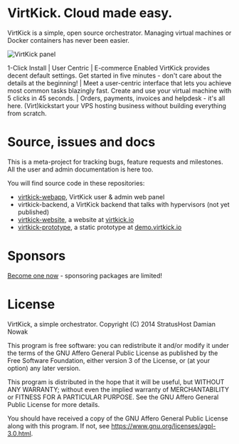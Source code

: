 # VirtKick. Cloud made easy.

VirtKick is a simple, open source orchestrator.
Managing virtual machines or Docker containers has never been easier.

![VirtKick panel](https://raw.github.com/virtkick/virtkick/master/screenshot.png)

1-Click Install | User Centric | E-commerce Enabled
VirtKick provides decent default settings. Get started in five minutes - don't care about the details at the beginning! | Meet a user-centric interface that lets you achieve most common tasks blazingly fast. Create and use your virtual machine with 5 clicks in 45 seconds. | Orders, payments, invoices and helpdesk - it's all here. (Virt)kickstart your VPS hosting business without building everything from scratch.


# Source, issues and docs

This is a meta-project for tracking bugs, feature requests and milestones.
All the user and admin documentation is here too.

You will find source code in these repositories:

- [virtkick-webapp](https://github.com/virtkick/virtkick-website), VirtKick user & admin web panel
- virtkick-backend, a VirtKick backend that talks with hypervisors (not yet published)
- [virtkick-website](https://github.com/virtkick/virtkick-website), a website at [virtkick.io](https://www.virtkick.io/)
- [virtkick-prototype](https://github.com/virtkick/virtkick-prototype), a static prototype at [demo.virtkick.io](https://demo.virtkick.io/)


# Sponsors

[Become one now](https://www.virtkick.io/become-a-sponsor.html) - sponsoring packages are limited!


# License

VirtKick, a simple orchestrator.
Copyright (C) 2014 StratusHost Damian Nowak

This program is free software: you can redistribute it and/or modify
it under the terms of the GNU Affero General Public License as
published by the Free Software Foundation, either version 3 of the
License, or (at your option) any later version.

This program is distributed in the hope that it will be useful,
but WITHOUT ANY WARRANTY; without even the implied warranty of
MERCHANTABILITY or FITNESS FOR A PARTICULAR PURPOSE.  See the
GNU Affero General Public License for more details.

You should have received a copy of the GNU Affero General Public License
along with this program.  If not, see https://www.gnu.org/licenses/agpl-3.0.html.
